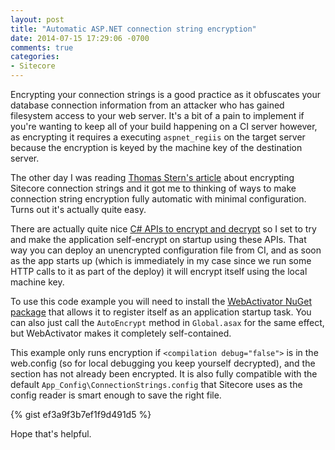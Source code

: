 ```yaml
---
layout: post
title: "Automatic ASP.NET connection string encryption"
date: 2014-07-15 17:29:06 -0700
comments: true
categories: 
- Sitecore
---
```


Encrypting your connection strings is a good practice as it obfuscates your database connection information from an attacker who has gained filesystem access to your web server. It's a bit of a pain to implement if you're wanting to keep all of your build happening on a CI server however, as encrypting it requires a executing `aspnet_regiis` on the target server because the encryption is keyed by the machine key of the destination server.

The other day I was reading [Thomas Stern's article](http://blog.istern.dk/2014/05/01/encrypting-and-securing-your-sitecore-connenction-strings/) about encrypting Sitecore connection strings and it got me to thinking of ways to make connection string encryption fully automatic with minimal configuration. Turns out it's actually quite easy.

There are actually quite nice [C# APIs to encrypt and decrypt](http://www.codeproject.com/Tips/598863/EncryptionplusDecryptionplusConnectionplusStringpl) so I set to try and make the application self-encrypt on startup using these APIs. That way you can deploy an unencrypted configuration file from CI, and as soon as the app starts up (which is immediately in my case since we run some HTTP calls to it as part of the deploy) it will encrypt itself using the local machine key.

To use this code example you will need to install the [WebActivator NuGet package](https://www.nuget.org/packages/WebActivatorEx/) that allows it to register itself as an application startup task. You can also just call the `AutoEncrypt` method in `Global.asax` for the same effect, but WebActivator makes it completely self-contained.

This example only runs encryption if `<compilation debug="false">` is in the web.config (so for local debugging you keep yourself decrypted), and the section has not already been encrypted. It is also fully compatible with the default `App_Config\ConnectionStrings.config` that Sitecore uses as the config reader is smart enough to save the right file.

{% gist ef3a9f3b7ef1f9d491d5 %}

Hope that's helpful.